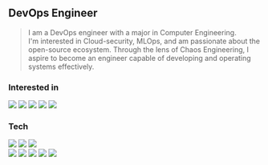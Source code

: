 <div align='left'>
<h2> DevOps Engineer </h2>
<div align="left">

> I am a DevOps engineer with a major in Computer Engineering.  
> I'm interested in Cloud-security, MLOps, and am passionate about the open-source ecosystem.
> Through the lens of Chaos Engineering, I aspire to become an engineer capable of developing and operating systems effectively.

<!--img align='right' img src="https://github-readme-stats.vercel.app/api?username=floodnut&show_icons=true&include_all_commits=true&count_private=true&layout=compact"/-->

<h3>Interested in</h3>
<img src="https://img.shields.io/badge/AWS-000000?style=flat-square&logo=amazon-aws&logoColor=white"/>
<img src="https://img.shields.io/badge/Openstack-ff2222?style=flat-square&logo=Openstack"/>
<img src="https://img.shields.io/badge/Kubernetes-0b78ff?style=flat-square&logo=kubernetes&logoColor=white"/>
<img src="https://img.shields.io/badge/Redis-DC382D?style=flat-square&logo=Redis&logoColor=white"/>
<img src="https://img.shields.io/badge/Apache%20Kafka-000?style=flat-square&logo=apachekafka"/>
<h3>Tech</h3>
<img src="https://img.shields.io/badge/Go-09e4ff?style=flat-square&logo=Go&logoColor=white">
<img src="https://img.shields.io/badge/Java-711680?style=flat-square&logo=Java&logoColor=white">
<img src="https://img.shields.io/badge/Python-054480?style=flat-square&logo=python&logoColor=white">
<br>
<img src="https://img.shields.io/badge/Terraform-5750ff?style=flat-square&logo=Terraform&logoColor=white"/>
<img src="https://img.shields.io/badge/Pulumi-5750ff?style=flat-square&logo=Pulumi&logoColor=white"/>
<img src="https://img.shields.io/badge/Docker-2496ED?style=flat-square&logo=docker&logoColor=white"/>
<img src="https://img.shields.io/badge/Spring%20Boot-6DB33F?style=flat-square&logo=spring&logoColor=white">
<img src="https://img.shields.io/badge/MariaDB-4479A1?style=flat-square&logo=Mariadb&logoColor=white"/>


 <!-- unused -->
 <!-- ![header](https://capsule-render.vercel.app/api?type=waving&color=gradient&height=300&section=header&text=Floodnut&fontAlign=75&fontSize=70&desc=I%27m%20gonna%20make%20it&descAlign=75)
 -->

